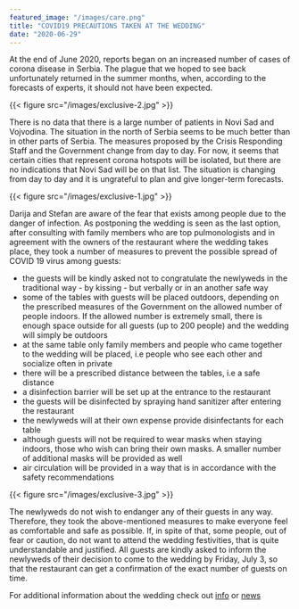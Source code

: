 ```yaml
---
featured_image: "/images/care.png"
title: "COVID19 PRECAUTIONS TAKEN AT THE WEDDING"
date: "2020-06-29"
---
```


At the end of June 2020, reports began on an increased number of cases of corona disease in Serbia. 
The plague that we hoped to see back unfortunately returned in the summer months, when, according to the forecasts of experts, it should not have been expected.


{{< figure src="/images/exclusive-2.jpg" >}}

There is no data that there is a large number of patients in Novi Sad and Vojvodina. 
The situation in the north of Serbia seems to be much better than in other parts of Serbia. 
The measures proposed by the Crisis Responding Staff and the Government change from day to day. 
For now, it seems that certain cities that represent corona hotspots will be isolated, but there are no indications that Novi Sad will be on that list. 
The situation is changing from day to day and it is ungrateful to plan and give longer-term forecasts.

{{< figure src="/images/exclusive-1.jpg" >}}

Darija and Stefan are aware of the fear that exists among people due to the danger of infection. 
As postponing the wedding is seen as the last option, after consulting with family members who are top pulmonologists and in agreement with the owners of the restaurant where the wedding takes place, they took a number of measures to prevent the possible spread of COVID 19 virus among guests:

-	the guests will be kindly asked not to congratulate the newlyweds in the traditional way - by kissing - but verbally or in an another safe way
-	some of the tables with guests will be placed outdoors, depending on the prescribed measures of the Government on the allowed number of people indoors. If the allowed number is extremely small, there is enough space outside for all guests (up to 200 people) and the wedding will simply be outdoors
-	at the same table only family members and people who came together to the wedding will be placed, i.e people who see each other and socialize often in private
-	there will be a prescribed distance between the tables, i.e a safe distance
-	a disinfection barrier will be set up at the entrance to the restaurant
-	the guests will be disinfected by spraying hand sanitizer after entering the restaurant
-	the newlyweds will at their own expense provide disinfectants for each table
-	although guests will not be required to wear masks when staying indoors, those who wish can bring their own masks. A smaller number of additional masks will be provided as well
-	air circulation will be provided in a way that is in accordance with the safety recommendations 

{{< figure src="/images/exclusive-3.jpg"  >}}

The newlyweds do not wish to endanger any of their guests in any way. Therefore, they took the above-mentioned measures to make everyone feel as comfortable and safe as possible. If, in spite of that, some people, out of fear or caution, do not want to attend the wedding festivities, that is quite understandable and justified.
All guests are kindly asked to inform the newlyweds of their decision to come to the wedding by Friday, July 3, so that the restaurant can get a confirmation of the exact number of guests on time.

For additional information about the wedding check out [info](/en/info) or [news](/en/post/)